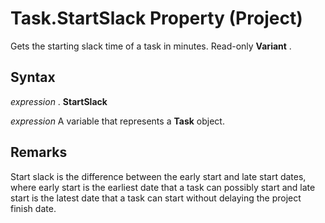 
# Task.StartSlack Property (Project)

Gets the starting slack time of a task in minutes. Read-only  **Variant** .


## Syntax

 _expression_ . **StartSlack**

 _expression_ A variable that represents a **Task** object.


## Remarks

Start slack is the difference between the early start and late start dates, where early start is the earliest date that a task can possibly start and late start is the latest date that a task can start without delaying the project finish date.

